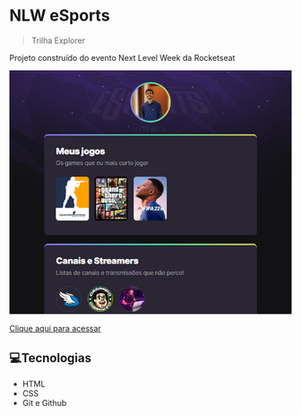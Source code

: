 # NLW eSports
>Trilha Explorer

Projeto construído do evento Next Level Week da Rocketseat

![preview](./.github/preview.png)

[Clique aqui para acessar](https://rianxavier.github.io/NLW-esports-explorer/)

## 💻Tecnologias
- HTML
- CSS
- Git e Github